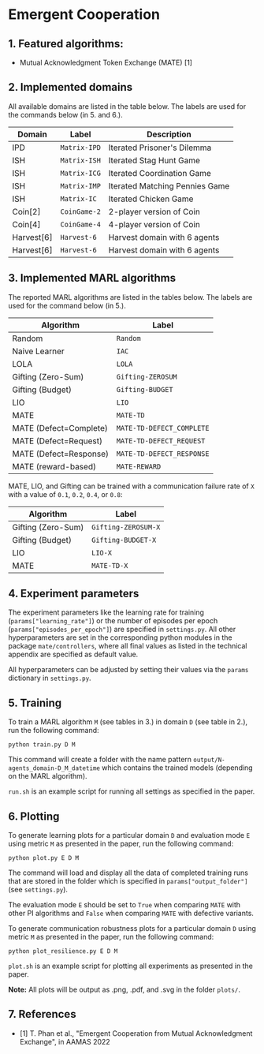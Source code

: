 # Emergent Cooperation

## 1. Featured algorithms:

- Mutual Acknowledgment Token Exchange (MATE) [1]

## 2. Implemented domains

All available domains are listed in the table below. The labels are used for the commands below (in 5. and 6.).

| Domain   		| Label            | Description                                                       |
|---------------|------------------|-------------------------------------------------------------------|
| IPD           | `Matrix-IPD`     | Iterated Prisoner's Dilemma                 					   |
| ISH           | `Matrix-ISH`     | Iterated Stag Hunt Game                       					   |
| ISH           | `Matrix-ICG`     | Iterated Coordination Game                          			   |
| ISH           | `Matrix-IMP`     | Iterated Matching Pennies Game                					   |
| ISH           | `Matrix-IC`      | Iterated Chicken Game                         					   |
| Coin[2]       | `CoinGame-2`     | 2-player version of Coin                   					   |
| Coin[4]       | `CoinGame-4`     | 4-player version of Coin                   					   |
| Harvest[6]    | `Harvest-6`      | Harvest domain with 6 agents 				                       |
| Harvest[6]    | `Harvest-6`      | Harvest domain with 6 agents 				                       |

## 3. Implemented MARL algorithms

The reported MARL algorithms are listed in the tables below. The labels are used for the command below (in 5.).

| Algorithm       | Label                  |
|-----------------|------------------------|
| Random             | `Random`                |
| Naive Learner      | `IAC`                   |
| LOLA                | `LOLA`       |
| Gifting (Zero-Sum) | `Gifting-ZEROSUM`       |
| Gifting (Budget)   | `Gifting-BUDGET`       |
| LIO                | `LIO`       |
| MATE                | `MATE-TD`       |
| MATE (Defect=Complete)                | `MATE-TD-DEFECT_COMPLETE`       |
| MATE (Defect=Request)                | `MATE-TD-DEFECT_REQUEST`       |
| MATE (Defect=Response)                | `MATE-TD-DEFECT_RESPONSE`       |
| MATE (reward-based)     | `MATE-REWARD`       |

MATE, LIO, and Gifting can be trained with a communication failure rate of `X` with a value of `0.1`, `0.2`, `0.4`, or `0.8`:

| Algorithm       | Label                  |
|-----------------|------------------------|
 Gifting (Zero-Sum) | `Gifting-ZEROSUM-X`       |
| Gifting (Budget)   | `Gifting-BUDGET-X`       |
| LIO                | `LIO-X`       |
| MATE                | `MATE-TD-X`       |

## 4. Experiment parameters

The experiment parameters like the learning rate for training (`params["learning_rate"]`) or the number of episodes per epoch (`params["episodes_per_epoch"]`) are specified in `settings.py`. All other hyperparameters are set in the corresponding python modules in the package `mate/controllers`, where all final values as listed in the technical appendix are specified as default value.

All hyperparameters can be adjusted by setting their values via the `params` dictionary in `settings.py`.

## 5. Training

To train a MARL algorithm `M` (see tables in 3.) in domain `D` (see table in 2.), run the following command:

    python train.py D M

This command will create a folder with the name pattern `output/N-agents_domain-D_M_datetime` which contains the trained models (depending on the MARL algorithm).

`run.sh` is an example script for running all settings as specified in the paper.

## 6. Plotting

To generate learning plots for a particular domain `D` and evaluation mode `E` using metric `M` as presented in the paper, run the following command:

    python plot.py E D M

The command will load and display all the data of completed training runs that are stored in the folder which is specified in `params["output_folder"]` (see `settings.py`).

The evaluation mode `E` should be set to `True` when comparing `MATE` with other PI algorithms and `False` when comparing `MATE` with defective variants.

To generate communication robustness plots for a particular domain `D` using metric `M` as presented in the paper, run the following command:

    python plot_resilience.py E D M

`plot.sh` is an example script for plotting all experiments as presented in the paper.

**Note:** All plots will be output as .png, .pdf, and .svg in the folder `plots/`.

## 7. References

- [1] T. Phan et al., "Emergent Cooperation from Mutual Acknowledgment Exchange", in AAMAS 2022